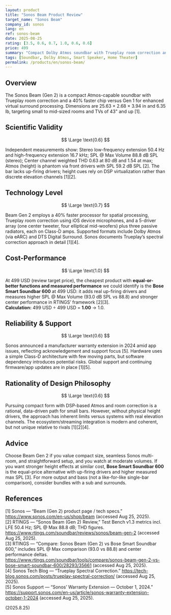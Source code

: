 ```yaml
---
layout: product
title: "Sonos Beam Product Review"
target_name: "Sonos Beam"
company_id: sonos
lang: en
ref: sonos-beam
date: 2025-08-25
rating: [3.5, 0.6, 0.7, 1.0, 0.6, 0.6]
price: 499
summary: "Compact Dolby Atmos soundbar with Trueplay room correction and a faster processor; solid measured fidelity for its size but limited loudness and no real height drivers. Cost-performance recalculated against the cheapest equal-or-better rival."
tags: [Soundbar, Dolby Atmos, Smart Speaker, Home Theater]
permalink: /products/en/sonos-beam/
---
```


## Overview

The Sonos Beam (Gen 2) is a compact Atmos-capable soundbar with Trueplay room correction and a 40% faster chip versus Gen 1 for enhanced virtual surround processing. Dimensions are 25.63 × 2.68 × 3.94 in and 6.35 lb, targeting small to mid-sized rooms and TVs of 43" and up [1].

## Scientific Validity

$$ \Large \text{0.6} $$

Independent measurements show: Stereo low-frequency extension 50.4 Hz and high-frequency extension 16.7 kHz; SPL @ Max Volume 88.8 dB SPL (stereo); Center channel weighted THD 0.63 at 80 dB and 1.54 at max; Atmos (height) is phantom via front drivers with SPL 59.2 dB SPL [2]. The bar lacks up-firing drivers; height cues rely on DSP virtualization rather than discrete elevation channels [1][2].

## Technology Level

$$ \Large \text{0.7} $$

Beam Gen 2 employs a 40% faster processor for spatial processing, Trueplay room correction using iOS device microphones, and a 5-driver array (one center tweeter, four elliptical mid-woofers) plus three passive radiators, each on Class-D amps. Supported formats include Dolby Atmos (via eARC) and DTS Digital Surround. Sonos documents Trueplay’s spectral correction approach in detail [1][4].

## Cost-Performance

$$ \Large \text{1.0} $$

At 499 USD (review target price), the cheapest product with **equal-or-better functions and measured performance** we could identify is the **Bose Smart Soundbar 600** at 499 USD: it adds real up-firing drivers and measures higher SPL @ Max Volume (93.0 dB SPL vs 88.8) and stronger center performance in RTINGS’ framework [2][3].  
**Calculation:** 499 USD ÷ 499 USD = **1.00** → 1.0.

## Reliability & Support

$$ \Large \text{0.6} $$

Sonos announced a manufacturer warranty extension in 2024 amid app issues, reflecting acknowledgement and support focus [5]. Hardware uses a simple Class-D architecture with few moving parts, but software dependency introduces potential risks. Global support and continuing firmware/app updates are in place [1][5].

## Rationality of Design Philosophy

$$ \Large \text{0.6} $$

Pursuing compact form with DSP-based Atmos and room correction is a rational, data-driven path for small bars. However, without physical height drivers, the approach has inherent limits versus systems with real elevation channels. The ecosystem/streaming integration is modern and coherent, but not unique relative to rivals [1][2][4].

## Advice

Choose Beam Gen 2 if you value compact size, seamless Sonos multi-room, and straightforward setup, and you watch at moderate volumes. If you want stronger height effects at similar cost, **Bose Smart Soundbar 600** is the equal-price alternative with up-firing drivers and higher measured max SPL [3]. For more output and bass (not a like-for-like single-bar comparison), consider bundles with a sub and surrounds.

## References

[1] Sonos — “Beam (Gen 2) product page / tech specs.” https://www.sonos.com/en-us/shop/beam (accessed Aug 25, 2025).  
[2] RTINGS — “Sonos Beam (Gen 2) Review,” Test Bench v1.3 metrics incl. LFE 50.4 Hz; SPL @ Max 88.8 dB; THD figures. https://www.rtings.com/soundbar/reviews/sonos/beam-gen-2 (accessed Aug 25, 2025).  
[3] RTINGS — “Compare: Sonos Beam (Gen 2) vs Bose Smart Soundbar 600,” includes SPL @ Max comparison (93.0 vs 88.8) and center performance deltas. https://www.rtings.com/soundbar/tools/compare/sonos-beam-gen-2-vs-bose-smart-soundbar-600/28293/35661 (accessed Aug 25, 2025).  
[4] Sonos Tech Blog — “Trueplay Spectral Correction.” https://tech-blog.sonos.com/posts/trueplay-spectral-correction/ (accessed Aug 25, 2025).  
[5] Sonos Support — “Sonos’ Warranty Extension — October 1, 2024.” https://support.sonos.com/en-us/article/sonos-warranty-extension-october-1-2024 (accessed Aug 25, 2025).

(2025.8.25)


